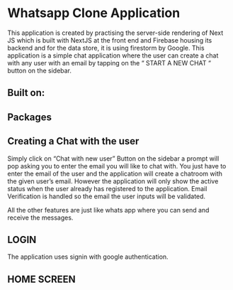 # Whatsapp Clone Application

This application is created by practising the server-side rendering of Next JS which is built with
NextJS at the front end and Firebase housing its backend and for the data store, it is using
firestorm by Google. This application is a simple chat application where the user can create a
chat with any user with an email by tapping on the “ START A NEW CHAT “ button on the
sidebar.

## Built on:


## Packages

## Creating a Chat with the user

Simply click on “Chat with new user” Button on the sidebar a prompt will pop asking you to enter
the email you will like to chat with. You just have to enter the email of the user and the
application will create a chatroom with the given user’s email. However the application will only
show the active status when the user already has registered to the application. Email
Verification is handled so the email the user inputs will be validated.

All the other features are just like whats app where you can send and receive the messages.


## LOGIN

The application uses signin with google authentication.


## HOME SCREEN


